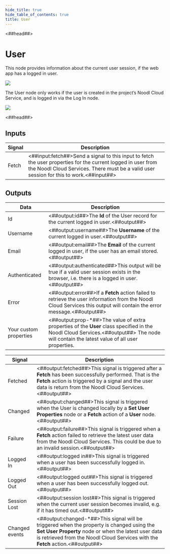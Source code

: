 ```yaml
---
hide_title: true
hide_table_of_contents: true
title: User
---
```


<##head##>

# User

This node provides information about the current user session, if the web app has a logged in user.

<div className="ndl-image-with-background l">

![](/nodes/data/user/user/user_node.png)

</div>

The <span className="ndl-node">User</span> node only works if the user is created in the project’s Noodl Cloud Service, and is logged in via the <span className="ndl-node">Log In</span> node.

<div className="ndl-image-with-background l">

![](/nodes/data/user/log-in/login_node.png)

</div>

<##head##>

## Inputs

| Signal                                    | Description                                                                                                                                                                                             |
| ----------------------------------------- | ------------------------------------------------------------------------------------------------------------------------------------------------------------------------------------------------------- |
| <span className="ndl-signal">Fetch</span> | <##input:fetch##>Send a signal to this input to fetch the user properties for the current logged in user from the Noodl Cloud Services. There must be a valid user session for this to work.<##input##> |

## Outputs

| Data                                                     | Description                                                                                                                                                                               |
| -------------------------------------------------------- | ----------------------------------------------------------------------------------------------------------------------------------------------------------------------------------------- |
| <span className="ndl-data">Id</span>                     | <##output:id##>The **Id** of the User record for the current logged in user.<##output##>                                                                                                  |
| <span className="ndl-data">Username</span>               | <##output:username##>The **Username** of the current logged in user.<##output##>                                                                                                          |
| <span className="ndl-data">Email</span>                  | <##output:email##>The **Email** of the current logged in user, if the user has an email stored.<##output##>                                                                               |
| <span className="ndl-data">Authenticated</span>          | <##output:authenticated##>This output will be true if a valid user session exists in the browser, i.e. there is a logged in user.<##output##>                                             |
| <span className="ndl-data">Error</span>                  | <##output:error##>If a **Fetch** action failed to retrieve the user information from the Noodl Cloud Services this output will contain the error message.<##output##>                     |
| <span className="ndl-data">Your custom properties</span> | <##output:prop-\*##>The value of extra properties of the **User** class specified in the Noodl Cloud Services.<##output##> The node will contain the latest value of all user properties. |

| Signal                                             | Description                                                                                                                                                                                                                           |
| -------------------------------------------------- | ------------------------------------------------------------------------------------------------------------------------------------------------------------------------------------------------------------------------------------- |
| <span className="ndl-signal">Fetched</span>        | <##output:fetched##>This signal is triggered after a **Fetch** has been successfully performed. That is the **Fetch** action is triggered by a signal and the user data is return from the Noodl Cloud Services.<##output##>          |
| <span className="ndl-signal">Changed</span>        | <##output:changed##>This signal is triggered when the User is changed locally by a **Set User Properties** node or a **Fetch** action of a **User** node.<##output##>                                                                 |
| <span className="ndl-signal">Failure</span>        | <##output:failure##>This signal is triggered when a **Fetch** action failed to retrieve the latest user data from the Noodl Cloud Services. This could be due to an invalid session.<##output##>                                      |
| <span className="ndl-signal">Logged In</span>      | <##output:logged in##>This signal is triggered when a user has been successfully logged in.<##output##>                                                                                                                               |
| <span className="ndl-signal">Logged Out</span>     | <##output:logged out##>This signal is triggered when a user has been successfully logged out.<##output##>                                                                                                                             |
| <span className="ndl-signal">Session Lost</span>   | <##output:session lost##>This signal is triggered when the current user session becomes invalid, e.g. if it has timed out.<##output##>                                                                                                |
| <span className="ndl-signal">Changed events</span> | <##output:changed-\*##>This signal will be triggered when the property is changed using the **Set User Property** node or when the latest user data is retrieved from the Noodl Cloud Services with the **Fetch** action.<##output##> |
